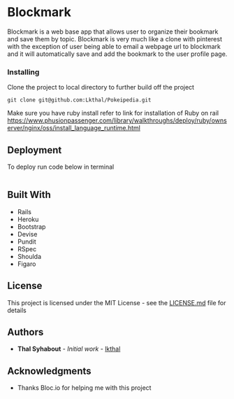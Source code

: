 # Blockmark

Blockmark is a web base app that allows user to organize their bookmark and save them by topic. Blockmark is very much like a clone with pinterest with the exception of user being able to email a webpage url to blockmark and it will automatically save and add the bookmark to the user profile page. 

### Installing

Clone the project to local directory to further build off the project
```
git clone git@github.com:Lkthal/Pokeipedia.git
```

Make sure you have ruby install
refer to link for installation of Ruby on rail
https://www.phusionpassenger.com/library/walkthroughs/deploy/ruby/ownserver/nginx/oss/install_language_runtime.html

## Deployment
To deploy run code below in terminal
```rails s
```
## Built With

- Rails
- Heroku
- Bootstrap
- Devise
- Pundit
- RSpec
- Shoulda
- Figaro

## License

This project is licensed under the MIT License - see the [LICENSE.md](LICENSE.md) file for details

## Authors

* **Thal Syhabout** - *Initial work* - [lkthal](https://github.com/lkthal)


## Acknowledgments

* Thanks Bloc.io for helping me with this project
